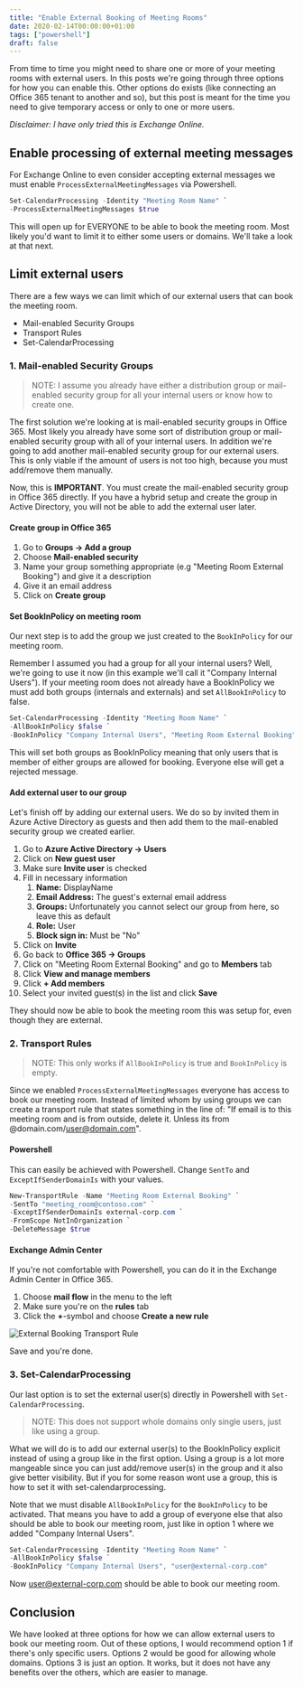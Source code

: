 ```yaml
---
title: "Enable External Booking of Meeting Rooms"
date: 2020-02-14T00:00:00+01:00
tags: ["powershell"]
draft: false
---
```


From time to time you might need to share one or more of your meeting rooms with external users. In this posts we're going through three options for how you can enable this. Other options do exists (like connecting an Office 365 tenant to another and so), but this post is meant for the time you need to give temporary access or only to one or more users.

_Disclaimer: I have only tried this is Exchange Online._

## Enable processing of external meeting messages

For Exchange Online to even consider accepting external messages we must enable `ProcessExternalMeetingMessages` via Powershell.

```powershell
Set-CalendarProcessing -Identity "Meeting Room Name" `
-ProcessExternalMeetingMessages $true
```

This will open up for EVERYONE to be able to book the meeting room. Most likely you'd want to limit it to either some users or domains. We'll take a look at that next.

## Limit external users

There are a few ways we can limit which of our external users that can book the meeting room.

* Mail-enabled Security Groups
* Transport Rules
* Set-CalendarProcessing

### 1. Mail-enabled Security Groups


> NOTE: I assume you already have either a distribution group or mail-enabled security group for all your internal users or know how to create one.

The first solution we're looking at is mail-enabled security groups in Office 365. Most likely you already have some sort of distribution group or mail-enabled security group with all of your internal users. In addition we're going to add another mail-enabled security group for our external users. This is only viable if the amount of users is not too high, because you must add/remove them manually.

Now, this is **IMPORTANT**. You must create the mail-enabled security group in Office 365 directly. If you have a hybrid setup and create the group in Active Directory, you will not be able to add the external user later.

#### Create group in Office 365

1. Go to **Groups -> Add a group**
2. Choose **Mail-enabled security**
3. Name your group something appropriate (e.g "Meeting Room External Booking") and give it a description
4. Give it an email address
5. Click on **Create group**

#### Set BookInPolicy on meeting room

Our next step is to add the group we just created to the `BookInPolicy` for our meeting room.

Remember I assumed you had a group for all your internal users? Well, we're going to use it now (in this example we'll call it "Company Internal Users"). If your meeting room does not already have a BookInPolicy we must add both groups (internals and externals) and set `AllBookInPolicy` to false.


```powershell
Set-CalendarProcessing -Identity "Meeting Room Name" `
-AllBookInPolicy $false `
-BookInPolicy "Company Internal Users", "Meeting Room External Booking"
```

This will set both groups as BookInPolicy meaning that only users that is member of either groups are allowed for booking. Everyone else will get a rejected message.

#### Add external user to our group

Let's finish off by adding our external users. We do so by invited them in Azure Active Directory as guests and then add them to the mail-enabled security group we created earlier.


1. Go to **Azure Active Directory -> Users**
2. Click on **New guest user**
3. Make sure **Invite user** is checked
4. Fill in necessary information
    1. **Name:** DisplayName
    2. **Email Address:** The guest's external email address
    3. **Groups:** Unfortunately you cannot select our group from here, so leave this as default
    4. **Role:** User
    5. **Block sign in:** Must be "No"
5. Click on **Invite**
6. Go back to **Office 365 -> Groups**
7. Click on "Meeting Room External Booking" and go to **Members** tab
8. Click **View and manage members**
9. Click **+ Add members**
10. Select your invited guest(s) in the list and click **Save**

They should now be able to book the meeting room this was setup for, even though they are external.

### 2. Transport Rules

> NOTE: This only works if `AllBookInPolicy` is true and `BookInPolicy` is empty.

Since we enabled `ProcessExternalMeetingMessages` everyone has access to book our meeting room. Instead of limited whom by using groups we can create a transport rule that states something in the line of: "If email is to this meeting room and is from outside, delete it. Unless its from @domain.com/user@domain.com".

#### Powershell

This can easily be achieved with Powershell. Change `SentTo` and `ExceptIfSenderDomainIs` with your values.

```powershell
New-TransportRule -Name "Meeting Room External Booking" `
-SentTo "meeting_room@contoso.com" `
-ExceptIfSenderDomainIs external-corp.com `
-FromScope NotInOrganization `
-DeleteMessage $true
```

#### Exchange Admin Center

If you're not comfortable with Powershell, you can do it in the Exchange Admin Center in Office 365.

1. Choose **mail flow** in the menu to the left
2. Make sure you're on the **rules** tab
3. Click the **+**-symbol and choose **Create a new rule**

![External Booking Transport Rule](/images/external-booking-transport-rule.png)

Save and you're done.

### 3. Set-CalendarProcessing

Our last option is to set the external user(s) directly in Powershell with `Set-CalendarProcessing`.


> NOTE: This does not support whole domains only single users, just like using a group.

What we will do is to add our external user(s) to the BookInPolicy explicit instead of using a group like in the first option. Using a group is a lot more mangeable since you can just add/remove user(s) in the group and it also give better visibility. But if you for some reason wont use a group, this is how to set it with set-calendarprocessing.

Note that we must disable `AllBookInPolicy` for the `BookInPolicy` to be activated. That means you have to add a group of everyone else that also should be able to book our meeting room, just like in option 1 where we added "Company Internal Users".

```powershell
Set-CalendarProcessing -Identity "Meeting Room Name" `
-AllBookInPolicy $false `
-BookInPolicy "Company Internal Users", "user@external-corp.com"
```

Now user@external-corp.com should be able to book our meeting room.

## Conclusion

We have looked at three options for how we can allow external users to book our meeting room. Out of these options, I would recommend option 1 if there's only specific users. Options 2 would be good for allowing whole domains. Options 3 is just an option. It works, but it does not have any benefits over the others, which are easier to manage.
